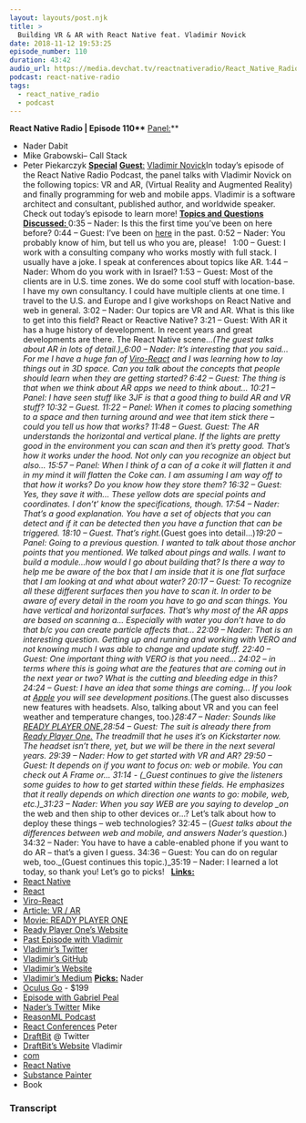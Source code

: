 ```yaml
---
layout: layouts/post.njk
title: >
  Building VR & AR with React Native feat. Vladimir Novick
date: 2018-11-12 19:53:25
episode_number: 110
duration: 43:42
audio_url: https://media.devchat.tv/reactnativeradio/React_Native_Radio_Episode_110.mp3
podcast: react-native-radio
tags:
  - react_native_radio
  - podcast
---
```


**React Native Radio | Episode 110\*\*** <u>Panel:</u>\*\*

- Nader Dabit
- Mike Grabowski– Call Stack
- Peter Piekarczyk
  **<u>Special</u>** <u> <strong>Guest</strong>:</u> [Vladimir Novick](https://twitter.com/vladimirnovick?lang=en)In today’s episode of the React Native Radio Podcast, the panel talks with Vladimir Novick on the following topics: VR and AR, (Virtual Reality and Augmented Reality) and finally programming for web and mobile apps. Vladimir is a software architect and consultant, published author, and worldwide speaker. Check out today’s episode to learn more! **<u>Topics and Questions Discussed: </u>** 0:35 – Nader: Is this the first time you’ve been on here before? 0:44 – Guest: I’ve been on [here](https://devchat.tv/react-native-radio/building-iot-applications-with-react-native-feat-vladimir-novick/) in the past. 0:52 – Nader: You probably know of him, but tell us who you are, please! &nbsp; 1:00 – Guest: I work with a consulting company who works mostly with full stack. I usually have a joke. I speak at conferences about topics like AR. 1:44 – Nader: Whom do you work with in Israel? 1:53 – Guest: Most of the clients are in U.S. time zones. We do some cool stuff with location-base. I have my own consultancy. I could have multiple clients at one time. I travel to the U.S. and Europe and I give workshops on React Native and web in general. 3:02 – Nader: Our topics are VR and AR. What is this like to get into this field? React or Reactive Native? 3:21 – Guest: With AR it has a huge history of development. In recent years and great developments are there. The React Native scene..._(The guest talks about AR in lots of detail.)\_6:00 – Nader: It’s interesting that you said... For me I have a huge fan of [Viro-React](https://viromedia.com/viroreact/) and I was learning how to lay things out in 3D space. Can you talk about the concepts that people should learn when they are getting started? 6:42 – Guest: The thing is that when we think about AR apps we need to think about... 10:21 – Panel: I have seen stuff like 3JF is that a good thing to build AR and VR stuff? 10:32 – Guest. 11:22 – Panel: When it comes to placing something to a space and then turning around and wee that item stick there – could you tell us how that works? 11:48 – Guest. Guest: The AR understands the horizontal and vertical plane. If the lights are pretty good in the environment you can scan and then it’s pretty good. That’s how it works under the hood. Not only can you recognize an object but also... 15:57 – Panel: When I think of a can of a coke it will flatten it and in my mind it will flatten the Coke can. I am assuming I am way off to that how it works? Do you know how they store them? 16:32 – Guest: Yes, they save it with... These yellow dots are special points and coordinates. I don’t’ know the specifications, though. 17:54 – Nader: That’s a good explanation. You have a set of objects that you can detect and if it can be detected then you have a function that can be triggered. 18:10 – Guest. That’s right._(Guest goes into detail...)_19:20 – Panel: Going to a previous question. I wanted to talk about those anchor points that you mentioned. We talked about pings and walls. I want to build a module...how would I go about building that? Is there a way to help me be aware of the box that I am inside that it is one flat surface that I am looking at and what about water? 20:17 – Guest: To recognize all these different surfaces then you have to scan it. In order to be aware of every detail in the room you have to go and scan things. You have vertical and horizontal surfaces. That’s why most of the AR apps are based on scanning a... Especially with water you don’t have to do that b/c you can create particle affects that... 22:09 – Nader: That is an interesting question. Getting up and running and working with VERO and not knowing much I was able to change and update stuff. 22:40 – Guest: One important thing with VERO is that you need... 24:02 – in terms where this is going what are the features that are coming out in the next year or two? What is the cutting and bleeding edge in this? 24:24 – Guest: I have an idea that some things are coming... If you look at [Apple](https://www.apple.com/ios/augmented-reality/) you will see development positions._(The guest also discusses new features with headsets. Also, talking about VR and you can feel weather and temperature changes, too.)_28:47 – Nader: Sounds like [READY PLAYER ONE.](https://www.imdb.com/title/tt1677720/)28:54 – Guest: The suit is already there from [Ready Player One.](https://www.imdb.com/title/tt1677720/) The treadmill that he uses it’s on Kickstarter now. The headset isn’t there, yet, but we will be there in the next several years. 29:39 – Nader: How to get started with VR and AR? 29:50 – Guest: It depends on if you want to focus on: web or mobile. You can check out A Frame or... 31:14 - (\_Guest continues to give the listeners some guides to how to get started within these fields. He emphasizes that it really depends on which direction one wants to go: mobile, web, etc.)\_31:23 – Nader: When you say WEB are you saying to develop \_on_ the web and then ship to other devices or...? Let’s talk about how to deploy these things – web technologies? 32:45 – (_Guest talks about the differences between web and mobile, and answers Nader’s question._) 34:32 – Nader: You have to have a cable-enabled phone if you want to do AR – that’s a given I guess. 34:36 – Guest: You can do on regular web, too.\_(Guest continues this topic.)\_35:19 – Nader: I learned a lot today, so thank you! Let’s go to picks! &nbsp; **<u>Links: </u>**
- [React Native](https://facebook.github.io/react-native/)
- [React](https://reactjs.org)
- [Viro-React](https://viromedia.com/viroreact/)
- [Article: VR / AR](https://cramer.com/story/the-difference-between-ar-and-vr/)
- [Movie: READY PLAYER ONE](https://www.imdb.com/title/tt1677720/)
- [Ready Player One’s Website](http://readyplayeronemovie.com)
- [Past Episode with Vladimir](https://devchat.tv/react-native-radio/building-iot-applications-with-react-native-feat-vladimir-novick/)
- [Vladimir’s Twitter](https://twitter.com/vladimirnovick?lang=en)
- [Vladimir’s GitHub](https://github.com/vnovick)
- [Vladimir’s Website](https://vnovick.com)
- [Vladimir’s Medium](https://medium.com/@VladimirNovick)
  **<u>Picks:</u>** Nader
- [Oculus Go](https://www.oculus.com/go/?utm_source=gg&utm_medium=ps&utm_campaign=1510809021&utm_content=288243556773&utm_term=oculus) - \$199
- [Episode with Gabriel Peal](https://player.fm/series/react-native-radio-1000491/ep-107-react-native-at-airbnb-working-at-tonal-feat-gabriel-peal)
- [Nader’s Twitter](https://twitter.com/dabit3)
  Mike
- [ReasonML Podcast](https://thewebplatformpodcast.com/143-introducing-reasonml)
- [React Conferences](https://reactjs.org/community/conferences.html)
  Peter
- [DraftBit](https://twitter.com/draftbit) @ Twitter
- [DraftBit’s Website](https://draftbit.com)
  Vladimir
- [com](https://www.mixamo.com/#/)
- [React Native](https://facebook.github.io/react-native/)
- [Substance Painter](https://www.allegorithmic.com/products/substance-painter)
- Book

### Transcript
